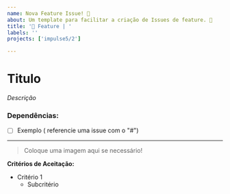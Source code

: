 ```yaml
---
name: Nova Feature Issue! 🚀 
about: Um template para facilitar a criação de Issues de feature. 🥳
title: '🚀 Feature | '
labels: ''
projects: ['impulse5/2']

---
```


# Titulo
_Descrição_

### Dependências:
- [ ] Exemplo ( referencie uma issue com o "#")

---

> Coloque uma imagem aqui se necessário! 

**Critérios de Aceitação:**
- Critério 1
  - Subcritério
